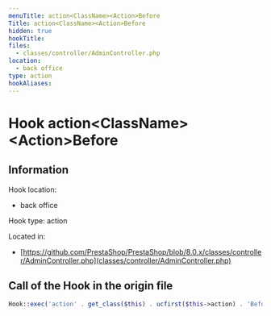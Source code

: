 ```yaml
---
menuTitle: action<ClassName><Action>Before
Title: action<ClassName><Action>Before
hidden: true
hookTitle: 
files:
  - classes/controller/AdminController.php
location:
  - back office
type: action
hookAliases:
---
```


# Hook action&lt;ClassName>&lt;Action>Before

## Information

Hook location:
  - back office

Hook type: action

Located in: 
  - [https://github.com/PrestaShop/PrestaShop/blob/8.0.x/classes/controller/AdminController.php](classes/controller/AdminController.php)

## Call of the Hook in the origin file

```php
Hook::exec('action' . get_class($this) . ucfirst($this->action) . 'Before', ['controller' => $this]);
```